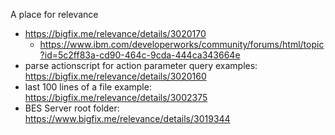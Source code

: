 
A place for relevance

- https://bigfix.me/relevance/details/3020170
  - https://www.ibm.com/developerworks/community/forums/html/topic?id=5c2ff83a-cd90-464c-9cda-444ca343664e
- parse actionscript for action parameter query examples: https://bigfix.me/relevance/details/3020160
- last 100 lines of a file example: https://bigfix.me/relevance/details/3002375
- BES Server root folder: https://www.bigfix.me/relevance/details/3019344
